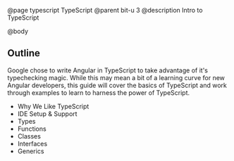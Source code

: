 @page typescript TypeScript
@parent bit-u 3
@description Intro to TypeScript

@body

## Outline

Google chose to write Angular in TypeScript to take advantage of it's typechecking magic. While this may mean a bit of a learning curve for new Angular developers, this guide will cover the basics of TypeScript and work through examples to learn to harness the power of TypeScript.

- Why We Like TypeScript
- IDE Setup & Support
- Types
- Functions
- Classes
- Interfaces
- Generics
